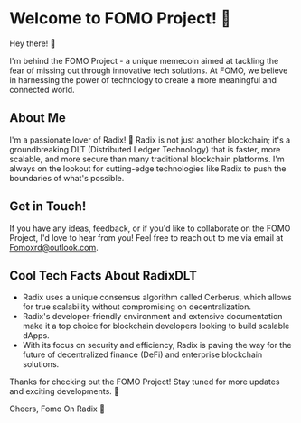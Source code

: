 # Welcome to FOMO Project! 🚀

Hey there! 👋

I'm behind the FOMO Project - a unique memecoin aimed at tackling the fear of missing out through innovative tech solutions. At FOMO, we believe in harnessing the power of technology to create a more meaningful and connected world.

## About Me
I'm a passionate lover of Radix! 🌌 Radix is not just another blockchain; it's a groundbreaking DLT (Distributed Ledger Technology) that is faster, more scalable, and more secure than many traditional blockchain platforms. I'm always on the lookout for cutting-edge technologies like Radix to push the boundaries of what's possible.

## Get in Touch!
If you have any ideas, feedback, or if you'd like to collaborate on the FOMO Project, I'd love to hear from you! Feel free to reach out to me via email at Fomoxrd@outlook.com.

## Cool Tech Facts About RadixDLT
- Radix uses a unique consensus algorithm called Cerberus, which allows for true scalability without compromising on decentralization.
- Radix's developer-friendly environment and extensive documentation make it a top choice for blockchain developers looking to build scalable dApps.
- With its focus on security and efficiency, Radix is paving the way for the future of decentralized finance (DeFi) and enterprise blockchain solutions.

Thanks for checking out the FOMO Project! Stay tuned for more updates and exciting developments. 🚀

Cheers,
Fomo On Radix 🌟
